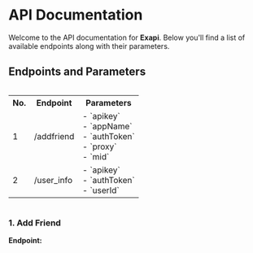 # API Documentation

Welcome to the API documentation for **Exapi**. Below you'll find a list of available endpoints along with their parameters.

## Endpoints and Parameters

<div style="overflow-x:auto;">
<table>
  <tr>
    <th>No.</th>
    <th>Endpoint</th>
    <th>Parameters</th>
  </tr>
  <tr>
    <td>1</td>
    <td>/addfriend</td>
    <td>
      - `apikey`<br>
      - `appName`<br>
      - `authToken`<br>
      - `proxy`<br>
      - `mid`
    </td>
  </tr>
  <tr>
    <td>2</td>
    <td>/user_info</td>
    <td>
      - `apikey`<br>
      - `authToken`<br>
      - `userId`
    </td>
  </tr>
</table>
</div>

### 1. **Add Friend**

**Endpoint:**

